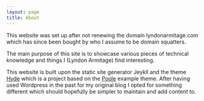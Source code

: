 ```yaml
---
layout: page
title: About
---
```



<p class="message">
This website was set up after not renewing the domain lyndonarmitage.com which 
has since been bought by who I assume to be domain squatters.
</p>

The main purpose of this site is to showcase various pieces of technical 
knowledge and things I (Lyndon Armitage) find interesting.

This website is built upon the static site generator Jeykll and the theme 
[Hyde](http://hyde.getpoole.com) which is a project based on the
[Poole](https://github.com/poole) example theme.
After having used Wordpress in the past for my original blog I opted for 
something different which should hopefully be simpler to maintain and add 
content to.

